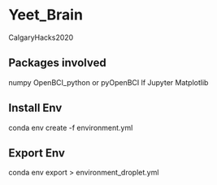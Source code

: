 # Yeet_Brain
CalgaryHacks2020

## Packages involved
numpy 
OpenBCI_python or pyOpenBCI lf
Jupyter 
Matplotlib 

## Install Env
conda env create -f environment.yml

## Export Env
conda env export > environment_droplet.yml
